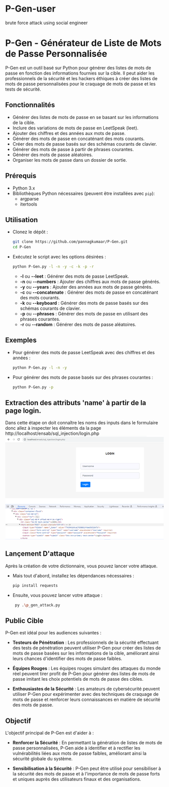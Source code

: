 # P-Gen-user
brute force attack using social engineer
# P-Gen - Générateur de Liste de Mots de Passe Personnalisée

P-Gen est un outil basé sur Python pour générer des listes de mots de passe en fonction des informations fournies sur la cible. Il peut aider les professionnels de la sécurité et les hackers éthiques à créer des listes de mots de passe personnalisées pour le craquage de mots de passe et les tests de sécurité.

## Fonctionnalités

- Générer des listes de mots de passe en se basant sur les informations de la cible.
- Inclure des variations de mots de passe en LeetSpeak (leet).
- Ajouter des chiffres et des années aux mots de passe.
- Générer des mots de passe en concaténant des mots courants.
- Créer des mots de passe basés sur des schémas courants de clavier.
- Générer des mots de passe à partir de phrases courantes.
- Générer des mots de passe aléatoires.
- Organiser les mots de passe dans un dossier de sortie.

## Prérequis

- Python 3.x
- Bibliothèques Python nécessaires (peuvent être installées avec `pip`):
  - argparse
  - itertools

## Utilisation

- Clonez le dépôt :

   ```bash
   git clone https://github.com/pannagkumaar/P-Gen.git
   cd P-Gen
    ```
- Exécutez le script avec les options désirées :    
   
   ```bash 
   python P-Gen.py -l -n -y -c -k -p -r
   ```
    - **-l** ou **--leet** : Générer des mots de passe LeetSpeak.  
    - **-n** ou **--numbers** : Ajouter des chiffres aux mots de passe générés.  
    - **-y** ou **--years** : Ajouter des années aux mots de passe générés.  
    - **-c** ou **--concatenate** : Générer des mots de passe en concaténant des mots courants.  
    - **-k** ou **--keyboard** : Générer des mots de passe basés sur des schémas courants de clavier.     
    - **-p** ou **--phrases** : Générer des mots de passe en utilisant des phrases courantes.   
    - **-r** ou **--random** : Générer des mots de passe aléatoires.

## Exemples
- Pour générer des mots de passe LeetSpeak avec des chiffres et des années :

  ```bash 
  python P-Gen.py -l -n -y
  ```
- Pour générer des mots de passe basés sur des phrases courantes :
  ```bash 
  python P-Gen.py -p
  ```
## Extraction des attributs 'name' à partir de la page login.
Dans cette étape on doit connaître les noms des inputs dans le formulaire donc allez à inspecter les éléments da la page http://localhost/ensab/sql_injection/login.php
![Texte alternatif](image.png)


## Lançement D'attaque
Après la création de votre dictionnaire, vous pouvez lancer votre attaque.

- Mais tout d'abord, installez les dépendances nécessaires :
    ```bash
    pip install requests
    ```

- Ensuite, vous pouvez lancer votre attaque :

    ```bash
     py .\p_gen_attack.py
    ```

## Public Cible

P-Gen est idéal pour les audiences suivantes :

- **Testeurs de Pénétration** : Les professionnels de la sécurité effectuant des tests de pénétration peuvent utiliser P-Gen pour créer des listes de mots de passe basées sur les informations de la cible, améliorant ainsi leurs chances d'identifier des mots de passe faibles.

- **Équipes Rouges** : Les équipes rouges simulant des attaques du monde réel peuvent tirer profit de P-Gen pour générer des listes de mots de passe imitant les choix potentiels de mots de passe des cibles.

- **Enthousiastes de la Sécurité** : Les amateurs de cybersécurité peuvent utiliser P-Gen pour expérimenter avec des techniques de craquage de mots de passe et renforcer leurs connaissances en matière de sécurité des mots de passe.

## Objectif

L'objectif principal de P-Gen est d'aider à :

- **Renforcer la Sécurité** : En permettant la génération de listes de mots de passe personnalisées, P-Gen aide à identifier et à rectifier les vulnérabilités liées aux mots de passe faibles, améliorant ainsi la sécurité globale du système.

- **Sensibilisation à la Sécurité** : P-Gen peut être utilisé pour sensibiliser à la sécurité des mots de passe et à l'importance de mots de passe forts et uniques auprès des utilisateurs finaux et des organisations.
